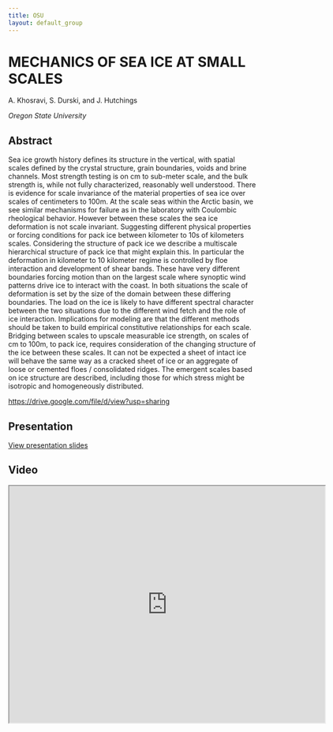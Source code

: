 ```yaml
---
title: OSU 
layout: default_group
---
```

# MECHANICS OF SEA ICE AT SMALL SCALES
A. Khosravi, S. Durski, and J. Hutchings

<i>Oregon State University</i>

## Abstract

Sea ice growth history defines its structure in the vertical, with spatial scales defined by the crystal structure, grain boundaries, voids and brine channels. Most strength testing is on cm to sub-meter scale, and the bulk strength is, while not fully characterized, reasonably well understood. There is evidence for scale invariance of the material properties of sea ice over scales of centimeters to 100m. At the scale seas within the Arctic basin, we see similar mechanisms for failure as in the laboratory with Coulombic rheological behavior. However between these scales the sea ice deformation is not scale invariant. Suggesting different physical properties or forcing conditions for pack ice between kilometer to 10s of kilometers scales. Considering the structure of pack ice we describe a multiscale hierarchical structure of pack ice that might explain this. In particular the deformation in kilometer to 10 kilometer regime is controlled by floe interaction and development of shear bands. These have very different boundaries forcing motion than on the largest scale where synoptic wind patterns drive ice to interact with the coast. In both situations the scale of deformation is set by the size of the domain between these differing boundaries. The load on the ice is likely to have different spectral character between the two situations due to the different wind fetch and the role of ice interaction. Implications for modeling are that the different methods should be taken to build empirical constitutive relationships for each scale. Bridging between scales to upscale measurable ice strength, on scales of cm to 100m, to pack ice, requires consideration of the changing structure of the ice between these scales. It can not be expected a sheet of intact ice will behave the same way as a cracked sheet of ice or an aggregate of loose or cemented floes / consolidated ridges. The emergent scales based on ice structure are described, including those for which stress might be isotropic and homogeneously distributed.   

https://drive.google.com/file/d/view?usp=sharing
## Presentation
<p><a href="https://drive.google.com/file/d/1fD_Xuct0AnVbQ352EcZFBhgqU4p2DUvG/view?usp=sharing">View presentation slides</a></p>

## Video
<iframe src="https://drive.google.com/file/d/1Q6E3v6r_dHj9N2cb_SLXgEbiMm6oJx-Y/preview" width="640" height="480"></iframe>
